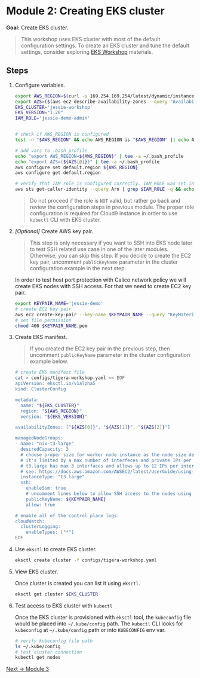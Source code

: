 # Module 2: Creating EKS cluster

**Goal:** Create EKS cluster.

>This workshop uses EKS cluster with most of the default configuration settings. To create an EKS cluster and tune the default settings, consider exploring [EKS Workshop](https://www.eksworkshop.com) materials.

## Steps

1. Configure variables.

    ```bash
    export AWS_REGION=$(curl -s 169.254.169.254/latest/dynamic/instance-identity/document | jq -r '.region')
    export AZS=($(aws ec2 describe-availability-zones --query 'AvailabilityZones[].ZoneName' --output text --region $AWS_REGION))
    EKS_CLUSTER='jessie-workshop'
    EKS_VERSION="1.20"
    IAM_ROLE='jessie-demo-admin'

    
    # check if AWS_REGION is configured
    test -n "$AWS_REGION" && echo AWS_REGION is "$AWS_REGION" || echo AWS_REGION is not set

    # add vars to .bash_profile
    echo "export AWS_REGION=${AWS_REGION}" | tee -a ~/.bash_profile
    echo "export AZS=(${AZS[@]})" | tee -a ~/.bash_profile
    aws configure set default.region ${AWS_REGION}
    aws configure get default.region

    # verify that IAM role is configured correctly. IAM_ROLE was set in previous module to tigera-workshop-admin.
    aws sts get-caller-identity --query Arn | grep $IAM_ROLE -q && echo "IAM role valid" || echo "IAM role NOT valid"
    ```

    >Do not proceed if the role is `NOT` valid, but rather go back and review the configuration steps in previous module. The proper role configuration is required for Cloud9 instance in order to use `kubectl` CLI with EKS cluster.

2. *[Optional]* Create AWS key pair.

    >This step is only necessary if you want to SSH into EKS node later to test SSH related use case in one of the later modules. Otherwise, you can skip this step.
    >If you decide to create the EC2 key pair, uncomment `publicKeyName` parameter in the cluster configuration example in the next step.

    In order to test host port protection with Calico network policy we will create EKS nodes with SSH access. For that we need to create EC2 key pair.

    ```bash
    export KEYPAIR_NAME='jessie-demo'
    # create EC2 key pair
    aws ec2 create-key-pair --key-name $KEYPAIR_NAME --query "KeyMaterial" --output text > $KEYPAIR_NAME.pem
    # set file permission
    chmod 400 $KEYPAIR_NAME.pem
    ```

3. Create EKS manifest.

    >If you created the EC2 key pair in the previous step, then uncomment `publicKeyName` parameter in the cluster configuration example below.

    ```bash
    # create EKS manifest file
    cat > configs/tigera-workshop.yaml << EOF
    apiVersion: eksctl.io/v1alpha5
    kind: ClusterConfig

    metadata:
      name: "${EKS_CLUSTER}"
      region: "${AWS_REGION}"
      version: "${EKS_VERSION}"

    availabilityZones: ["${AZS[0]}", "${AZS[1]}", "${AZS[2]}"]

    managedNodeGroups:
    - name: "nix-t3-large"
      desiredCapacity: 3
      # choose proper size for worker node instance as the node size detemines the number of pods that a node can run
      # it's limited by a max number of interfeces and private IPs per interface
      # t3.large has max 3 interfaces and allows up to 12 IPs per interface, therefore can run up to 36 pods per node
      # see: https://docs.aws.amazon.com/AWSEC2/latest/UserGuide/using-eni.html#AvailableIpPerENI
      instanceType: "t3.large"
      ssh:
        enableSsm: true
        # uncomment lines below to allow SSH access to the nodes using existing EC2 key pair
        publicKeyName: ${KEYPAIR_NAME}
        allow: true

    # enable all of the control plane logs:
    cloudWatch:
      clusterLogging:
        enableTypes: ["*"]
    EOF
    ```

4. Use `eksctl` to create EKS cluster.

    ```bash
    eksctl create cluster -f configs/tigera-workshop.yaml
    ```

5. View EKS cluster.

    Once cluster is created you can list it using `eksctl`.

    ```bash
    eksctl get cluster $EKS_CLUSTER
    ```

6. Test access to EKS cluster with `kubectl`

    Once the EKS cluster is provisioned with `eksctl` tool, the `kubeconfig` file would be placed into `~/.kube/config` path. The `kubectl` CLI looks for `kubeconfig` at `~/.kube/config` path or into `KUBECONFIG` env var.

    ```bash
    # verify kubeconfig file path
    ls ~/.kube/config
    # test cluster connection
    kubectl get nodes
    ```

[Next -> Module 3](../modules/joining-eks-to-calico-cloud.md)
